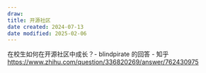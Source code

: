 ```yaml
---
draw:
title: 开源社区
date created: 2024-07-13
date modified: 2025-02-06
---
```


在校生如何在开源社区中成长？- blindpirate 的回答 - 知乎  
https://www.zhihu.com/question/336820269/answer/762430975
